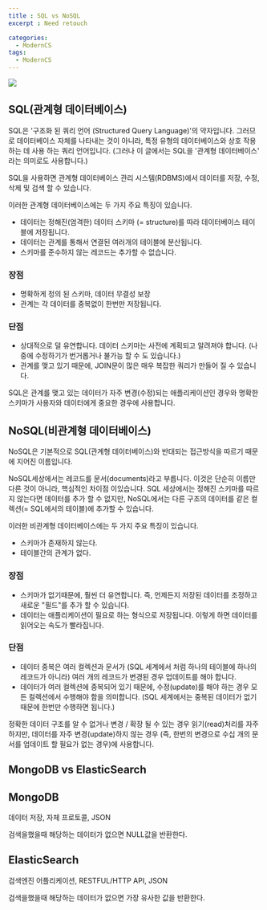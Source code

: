 ```yaml
---
title : SQL vs NoSQL
excerpt : Need retouch

categories:
  - ModernCS
tags:
  - ModernCS
---
```


![](https://user-images.githubusercontent.com/44635266/67274450-6af63600-f4fb-11e9-9a21-6cd9be8b573a.png)

## SQL(관계형 데이터베이스)

SQL은 '구조화 된 쿼리 언어 (Structured Query Language)'의 약자입니다. 그러므로 데이터베이스 자체를 나타내는 것이 아니라, 특정 유형의 데이터베이스와 상호 작용하는 데 사용 하는 쿼리 언어입니다. (그러나 이 글에서는 SQL을 '관계형 데이터베이스' 라는 의미로도 사용합니다.)

SQL을 사용하면 관계형 데이터베이스 관리 시스템(RDBMS)에서 데이터를 저장, 수정, 삭제 및 검색 할 수 있습니다.

이러한 관계형 데이터베이스에는 두 가지 주요 특징이 있습니다.  

* 데이터는 정해진(엄격한) 데이터 스키마 (= structure)를 따라 데이터베이스 테이블에 저장됩니다.
* 데이터는 관계를 통해서 연결된 여러개의 테이블에 분산됩니다.
* 스키마를 준수하지 않는 레코드는 추가할 수 없습니다. 

### 장점

* 명확하게 정의 된 스키마, 데이터 무결성 보장
* 관계는 각 데이터를 중복없이 한번만 저장됩니다.

### 단점 

* 상대적으로 덜 유연합니다. 데이터 스키마는 사전에 계획되고 알려져야 합니다. (나중에 수정하기가 번거롭거나 불가능 할 수 도 있습니다.)
* 관계를 맺고 있기 때문에, JOIN문이 많은 매우 복잡한 쿼리가 만들어 질 수 있습니다.


SQL은 관계를 맺고 있는 데이터가 자주 변경(수정)되는 애플리케이션인 경우와 명확한 스키마가 사용자와 데이터에게 중요한 경우에 사용합니다.

## NoSQL(비관계형 데이터베이스)

NoSQL은 기본적으로 SQL(관계형 데이터베이스)와 반대되는 접근방식을 따르기 때문에 지어진 이름입니다.

NoSQL세상에서는 레코드를 문서(documents)라고 부릅니다. 이것은 단순히 이름만 다른 것이 아니라, 핵심적인 차이점 이있습니다. SQL 세상에서는 정해진 스키마를 따르지 않는다면 데이터를 추가 할 수 없지만, NoSQL에서는 다른 구조의 데이터를 같은 컬렉션(= SQL에서의 테이블)에 추가할 수 있습니다.

이러한 비관계형 데이터베이스에는 두 가지 주요 특징이 있습니다.  

* 스키마가 존재하지 않는다.
* 테이블간의 관계가 없다.

### 장점

* 스키마가 없기때문에, 훨씬 더 유연합니다. 즉, 언제든지 저장된 데이터를 조정하고 새로운 "필드"를 추가 할 수 있습니다.
* 데이터는 애플리케이션이 필요로 하는 형식으로 저장됩니다. 이렇게 하면 데이터를 읽어오는 속도가 빨라집니다.

### 단점

* 데이터 중복은 여러 컬렉션과 문서가 (SQL 세계에서 처럼 하나의 테이블에 하나의 레코드가 아니라) 여러 개의 레코드가 변경된 경우 업데이트를 해야 합니다.
* 데이터가 여러 컬렉션에 중복되어 있기 때문에, 수정(update)를 해야 하는 경우 모든 컬렉션에서 수행해야 함을 의미합니다. (SQL 세계에서는 중복된 데이터가 없기 때문에 한번만 수행하면 됩니다.)


정확한 데이터 구조를 알 수 없거나 변경 / 확장 될 수 있는 경우 읽기(read)처리를 자주하지만, 데이터를 자주 변경(update)하지 않는 경우 (즉, 한번의 변경으로 수십 개의 문서를 업데이트 할 필요가 없는 경우)에 사용합니다.

## MongoDB vs ElasticSearch

## MongoDB

데이터 저장, 자체 프로토콜, JSON

검색을했을때 해당하는 데이터가 없으면 NULL값을 반환한다.

## ElasticSearch

검색엔진 어플리케이션, RESTFUL/HTTP API, JSON

검색을했을때 해당하는 데이터가 없으면 가장 유사한 값을 반환한다.
